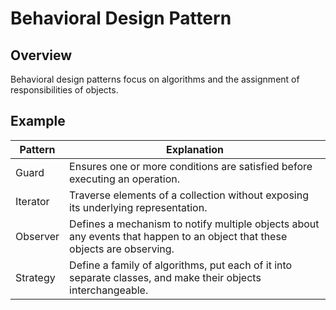 # Behavioral Design Pattern

## Overview
Behavioral design patterns focus on algorithms and the assignment of responsibilities of objects.

## Example
| Pattern   | Explanation                                                                                                                |
|-----------|----------------------------------------------------------------------------------------------------------------------------|
| Guard     | Ensures one or more conditions are satisfied before executing an operation.                                                | 
| Iterator	 | Traverse elements of a collection without exposing its underlying representation.                                          |
| Observer  | Defines a mechanism to notify multiple objects about any events that happen to an object that these objects are observing. |                                                     |
| Strategy  | Define a family of algorithms, put each of it into separate classes, and make their objects interchangeable.               |

